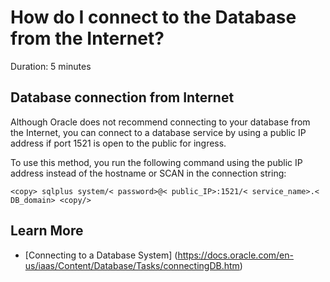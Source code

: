 # How do I connect to the Database from the Internet?

Duration: 5 minutes

## Database connection from Internet

Although Oracle does not recommend connecting to your database from the Internet, you can connect to a database service by using a public IP address if port 1521 is open to the public for ingress.

To use this method, you run the following command using the public IP address instead of the hostname or SCAN in the connection string:

```
<copy> sqlplus system/< password>@< public_IP>:1521/< service_name>.< DB_domain> <copy/>

```

## Learn More
* [Connecting to a Database System] (https://docs.oracle.com/en-us/iaas/Content/Database/Tasks/connectingDB.htm)